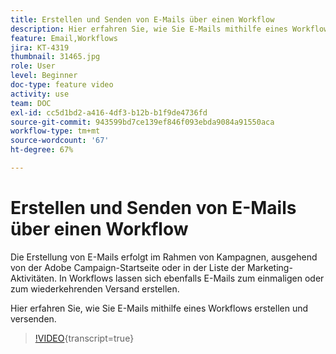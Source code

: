 ```yaml
---
title: Erstellen und Senden von E-Mails über einen Workflow
description: Hier erfahren Sie, wie Sie E-Mails mithilfe eines Workflows erstellen und versenden.
feature: Email,Workflows
jira: KT-4319
thumbnail: 31465.jpg
role: User
level: Beginner
doc-type: feature video
activity: use
team: DOC
exl-id: cc5d1bd2-a416-4df3-b12b-b1f9de4736fd
source-git-commit: 943599bd7ce139ef846f093ebda9084a91550aca
workflow-type: tm+mt
source-wordcount: '67'
ht-degree: 67%

---
```


# Erstellen und Senden von E-Mails über einen Workflow

Die Erstellung von E-Mails erfolgt im Rahmen von Kampagnen, ausgehend von der Adobe Campaign-Startseite oder in der Liste der Marketing-Aktivitäten. In Workflows lassen sich ebenfalls E-Mails zum einmaligen oder zum wiederkehrenden Versand erstellen.

Hier erfahren Sie, wie Sie E-Mails mithilfe eines Workflows erstellen und versenden.

>[!VIDEO](https://video.tv.adobe.com/v/31465?learn=on){transcript=true}
